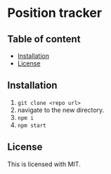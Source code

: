 # Position tracker

## Table of content
  * [Installation](#installation)
  * [License](#license)

## Installation
  1. `git clone <repo url>`
  2. navigate to the new directory.
  3. `npm i`
  4. `npm start`

## License
This is licensed with MIT.
